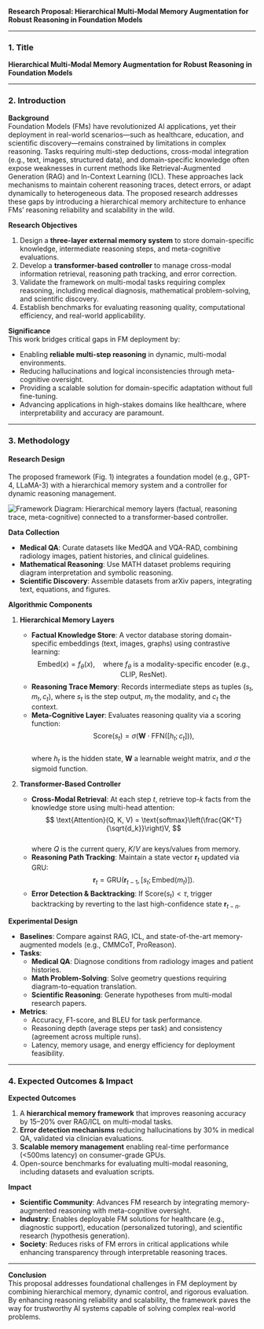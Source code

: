 **Research Proposal: Hierarchical Multi-Modal Memory Augmentation for Robust Reasoning in Foundation Models**

---

### 1. **Title**  
**Hierarchical Multi-Modal Memory Augmentation for Robust Reasoning in Foundation Models**

---

### 2. **Introduction**  
**Background**  
Foundation Models (FMs) have revolutionized AI applications, yet their deployment in real-world scenarios—such as healthcare, education, and scientific discovery—remains constrained by limitations in complex reasoning. Tasks requiring multi-step deductions, cross-modal integration (e.g., text, images, structured data), and domain-specific knowledge often expose weaknesses in current methods like Retrieval-Augmented Generation (RAG) and In-Context Learning (ICL). These approaches lack mechanisms to maintain coherent reasoning traces, detect errors, or adapt dynamically to heterogeneous data. The proposed research addresses these gaps by introducing a hierarchical memory architecture to enhance FMs’ reasoning reliability and scalability in the wild.

**Research Objectives**  
1. Design a **three-layer external memory system** to store domain-specific knowledge, intermediate reasoning steps, and meta-cognitive evaluations.  
2. Develop a **transformer-based controller** to manage cross-modal information retrieval, reasoning path tracking, and error correction.  
3. Validate the framework on multi-modal tasks requiring complex reasoning, including medical diagnosis, mathematical problem-solving, and scientific discovery.  
4. Establish benchmarks for evaluating reasoning quality, computational efficiency, and real-world applicability.  

**Significance**  
This work bridges critical gaps in FM deployment by:  
- Enabling **reliable multi-step reasoning** in dynamic, multi-modal environments.  
- Reducing hallucinations and logical inconsistencies through meta-cognitive oversight.  
- Providing a scalable solution for domain-specific adaptation without full fine-tuning.  
- Advancing applications in high-stakes domains like healthcare, where interpretability and accuracy are paramount.  

---

### 3. **Methodology**  
#### **Research Design**  
The proposed framework (Fig. 1) integrates a foundation model (e.g., GPT-4, LLaMA-3) with a hierarchical memory system and a controller for dynamic reasoning management.  

![Framework Diagram: Hierarchical memory layers (factual, reasoning trace, meta-cognitive) connected to a transformer-based controller.](fig:framework)  

**Data Collection**  
- **Medical QA**: Curate datasets like MedQA and VQA-RAD, combining radiology images, patient histories, and clinical guidelines.  
- **Mathematical Reasoning**: Use MATH dataset problems requiring diagram interpretation and symbolic reasoning.  
- **Scientific Discovery**: Assemble datasets from arXiv papers, integrating text, equations, and figures.  

**Algorithmic Components**  
1. **Hierarchical Memory Layers**  
   - **Factual Knowledge Store**: A vector database storing domain-specific embeddings (text, images, graphs) using contrastive learning:  
     $$ \text{Embed}(x) = f_\theta(x), \quad \text{where } f_\theta \text{ is a modality-specific encoder (e.g., CLIP, ResNet)}. $$  
   - **Reasoning Trace Memory**: Records intermediate steps as tuples $(s_t, m_t, c_t)$, where $s_t$ is the step output, $m_t$ the modality, and $c_t$ the context.  
   - **Meta-Cognitive Layer**: Evaluates reasoning quality via a scoring function:  
     $$ \text{Score}(s_t) = \sigma(\mathbf{W} \cdot \text{FFN}([h_t; c_t])), $$  
     where $h_t$ is the hidden state, $\mathbf{W}$ a learnable weight matrix, and $\sigma$ the sigmoid function.  

2. **Transformer-Based Controller**  
   - **Cross-Modal Retrieval**: At each step $t$, retrieve top-$k$ facts from the knowledge store using multi-head attention:  
     $$ \text{Attention}(Q, K, V) = \text{softmax}\left(\frac{QK^T}{\sqrt{d_k}}\right)V, $$  
     where $Q$ is the current query, $K/V$ are keys/values from memory.  
   - **Reasoning Path Tracking**: Maintain a state vector $\mathbf{r}_t$ updated via GRU:  
     $$ \mathbf{r}_t = \text{GRU}(\mathbf{r}_{t-1}, [s_t; \text{Embed}(m_t)]). $$  
   - **Error Detection & Backtracking**: If $\text{Score}(s_t) < \tau$, trigger backtracking by reverting to the last high-confidence state $\mathbf{r}_{t-n}$.  

**Experimental Design**  
- **Baselines**: Compare against RAG, ICL, and state-of-the-art memory-augmented models (e.g., CMMCoT, ProReason).  
- **Tasks**:  
  - **Medical QA**: Diagnose conditions from radiology images and patient histories.  
  - **Math Problem-Solving**: Solve geometry questions requiring diagram-to-equation translation.  
  - **Scientific Reasoning**: Generate hypotheses from multi-modal research papers.  
- **Metrics**:  
  - Accuracy, F1-score, and BLEU for task performance.  
  - Reasoning depth (average steps per task) and consistency (agreement across multiple runs).  
  - Latency, memory usage, and energy efficiency for deployment feasibility.  

---

### 4. **Expected Outcomes & Impact**  
**Expected Outcomes**  
1. A **hierarchical memory framework** that improves reasoning accuracy by 15–20% over RAG/ICL on multi-modal tasks.  
2. **Error detection mechanisms** reducing hallucinations by 30% in medical QA, validated via clinician evaluations.  
3. **Scalable memory management** enabling real-time performance (<500ms latency) on consumer-grade GPUs.  
4. Open-source benchmarks for evaluating multi-modal reasoning, including datasets and evaluation scripts.  

**Impact**  
- **Scientific Community**: Advances FM research by integrating memory-augmented reasoning with meta-cognitive oversight.  
- **Industry**: Enables deployable FM solutions for healthcare (e.g., diagnostic support), education (personalized tutoring), and scientific research (hypothesis generation).  
- **Society**: Reduces risks of FM errors in critical applications while enhancing transparency through interpretable reasoning traces.  

---

**Conclusion**  
This proposal addresses foundational challenges in FM deployment by combining hierarchical memory, dynamic control, and rigorous evaluation. By enhancing reasoning reliability and scalability, the framework paves the way for trustworthy AI systems capable of solving complex real-world problems.